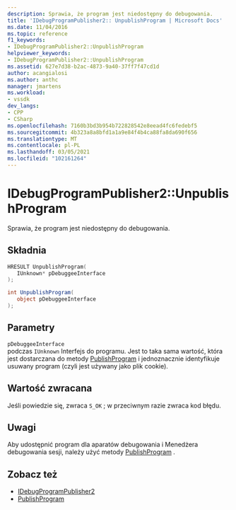 ```yaml
---
description: Sprawia, że program jest niedostępny do debugowania.
title: 'IDebugProgramPublisher2:: UnpublishProgram | Microsoft Docs'
ms.date: 11/04/2016
ms.topic: reference
f1_keywords:
- IDebugProgramPublisher2::UnpublishProgram
helpviewer_keywords:
- IDebugProgramPublisher2::UnpublishProgram
ms.assetid: 627e7d38-b2ac-4873-9a40-37ff7f47cd1d
author: acangialosi
ms.author: anthc
manager: jmartens
ms.workload:
- vssdk
dev_langs:
- CPP
- CSharp
ms.openlocfilehash: 7160b3bd3b954b722828542e8eead4fc6fedebf5
ms.sourcegitcommit: 4b323a8a8bfd1a1a9e84f4b4ca88fa8da690f656
ms.translationtype: MT
ms.contentlocale: pl-PL
ms.lasthandoff: 03/05/2021
ms.locfileid: "102161264"
---
```

# <a name="idebugprogrampublisher2unpublishprogram"></a>IDebugProgramPublisher2::UnpublishProgram
Sprawia, że program jest niedostępny do debugowania.

## <a name="syntax"></a>Składnia

```cpp
HRESULT UnpublishProgram(
   IUnknown* pDebuggeeInterface
);
```

```csharp
int UnpublishProgram(
   object pDebuggeeInterface
);
```

## <a name="parameters"></a>Parametry
`pDebuggeeInterface`\
podczas `IUnknown` Interfejs do programu. Jest to taka sama wartość, która jest dostarczana do metody [PublishProgram](../../../extensibility/debugger/reference/idebugprogrampublisher2-publishprogram.md) i jednoznacznie identyfikuje usuwany program (czyli jest używany jako plik cookie).

## <a name="return-value"></a>Wartość zwracana
 Jeśli powiedzie się, zwraca `S_OK` ; w przeciwnym razie zwraca kod błędu.

## <a name="remarks"></a>Uwagi
 Aby udostępnić program dla aparatów debugowania i Menedżera debugowania sesji, należy użyć metody [PublishProgram](../../../extensibility/debugger/reference/idebugprogrampublisher2-publishprogram.md) .

## <a name="see-also"></a>Zobacz też
- [IDebugProgramPublisher2](../../../extensibility/debugger/reference/idebugprogrampublisher2.md)
- [PublishProgram](../../../extensibility/debugger/reference/idebugprogrampublisher2-publishprogram.md)

